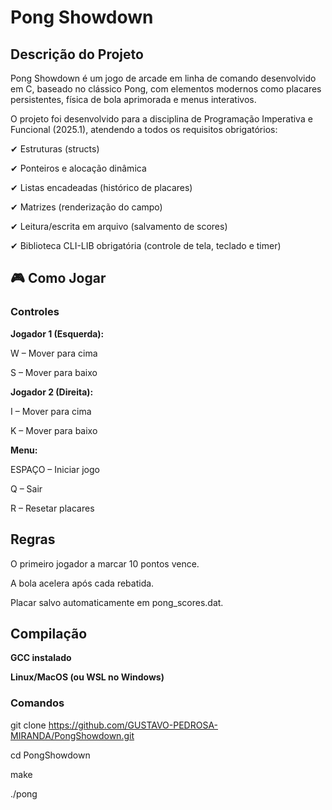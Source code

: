 # Pong Showdown
## Descrição do Projeto
Pong Showdown é um jogo de arcade em linha de comando desenvolvido em C, baseado no clássico Pong, com elementos modernos como placares persistentes, física de bola aprimorada e menus interativos.

O projeto foi desenvolvido para a disciplina de Programação Imperativa e Funcional (2025.1), atendendo a todos os requisitos obrigatórios:

✔ Estruturas (structs)

✔ Ponteiros e alocação dinâmica

✔ Listas encadeadas (histórico de placares)

✔ Matrizes (renderização do campo)

✔ Leitura/escrita em arquivo (salvamento de scores)

✔ Biblioteca CLI-LIB obrigatória (controle de tela, teclado e timer)

## 🎮 Como Jogar

### Controles

**Jogador 1 (Esquerda):**

W – Mover para cima

S – Mover para baixo

**Jogador 2 (Direita):**

I – Mover para cima

K – Mover para baixo

**Menu:**

ESPAÇO – Iniciar jogo

Q – Sair

R – Resetar placares

## Regras

O primeiro jogador a marcar 10 pontos vence.

A bola acelera após cada rebatida.

Placar salvo automaticamente em pong_scores.dat.

## Compilação

**GCC instalado**

**Linux/MacOS (ou WSL no Windows)**

### Comandos

git clone https://github.com/GUSTAVO-PEDROSA-MIRANDA/PongShowdown.git

cd PongShowdown

make

./pong
